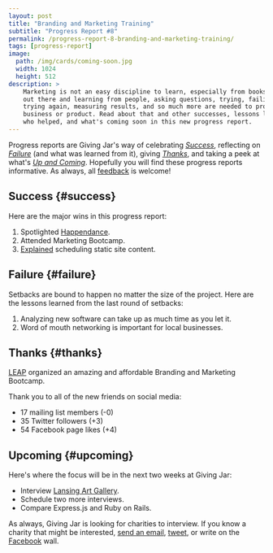 ```yaml
---
layout: post
title: "Branding and Marketing Training"
subtitle: "Progress Report #8"
permalink: /progress-report-8-branding-and-marketing-training/
tags: [progress-report]
image:
  path: /img/cards/coming-soon.jpg
  width: 1024
  height: 512
description: >
    Marketing is not an easy discipline to learn, especially from books. Getting
    out there and learning from people, asking questions, trying, failing, and
    trying again, measuring results, and so much more are needed to promote a
    business or product. Read about that and other successes, lessons learned,
    who helped, and what's coming soon in this new progress report.
---
```


Progress reports are Giving Jar's way of celebrating *[Success][1]*, reflecting on *[Failure][2]* (and what was learned from it), giving *[Thanks][3]*, and taking a peek at what's *[Up and Coming][4]*. Hopefully you will find these progress reports informative. As always, all [feedback][5] is welcome!

## Success {#success}

Here are the major wins in this progress report:

1. Spotlighted [Happendance][8].
2. Attended Marketing Bootcamp.
3. [Explained][10] scheduling static site content.

## Failure {#failure}

Setbacks are bound to happen no matter the size of the project. Here are the lessons learned from the last round of setbacks:

1. Analyzing new software can take up as much time as you let it.
2. Word of mouth networking is important for local businesses.  

## Thanks {#thanks}

[LEAP][11] organized an amazing and affordable Branding and Marketing Bootcamp.

Thank you to all of the new friends on social media:

* 17 mailing list members (-0)
* 35 Twitter followers (+3)
* 54 Facebook page likes (+4)

## Upcoming {#upcoming}

Here's where the focus will be in the next two weeks at Giving Jar:

* Interview [Lansing Art Gallery][9].
* Schedule two more interviews.
* Compare Express.js and Ruby on Rails.

As always, Giving Jar is looking for charities to interview. If you know a charity that might be interested, [send an email][5], [tweet][6], or write on the [Facebook][7] wall.



[1]: #success "Success Section"
[2]: #failure "Failure Section"
[3]: #thanks "Thanks Section"
[4]: #upcoming "Upcoming Section"
[5]: mailto:hello@givingjar.org "Email Giving Jar"
[6]: https://twitter.com/givingjar "Giving Jar on Twitter"
[7]: https://www.facebook.com/givingjarorg "Giving Jar on Facebook"
[8]: http://blog.givingjar.org/charity-spotlight-happendance/ "Happendance Spotlight"
[9]: http://lansingartgallery.org/ "Lansing Art Gallery Homepage"
[10]: http://technicalrex.com/scheduling-static-site-content/ "Schedule Blog Content for a Static Site on TechnicalRex.com"
[11]: http://www.purelansing.com/ "Lansing Economic Area Partnership Homepage"
